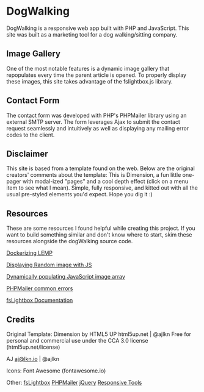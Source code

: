 # DogWalking

DogWalking is a responsive web app built with PHP and JavaScript. This site was built as a marketing tool for a dog walking/sitting company.

## Image Gallery

One of the most notable features is a dynamic image gallery that repopulates every time the parent article is opened. To properly display these images, this site takes advantage of the fslightbox.js library.

## Contact Form

The contact form was developed with PHP's PHPMailer library using an external SMTP server. The form leverages Ajax to submit the contact request seamlessly and intuitively as well as displaying any mailing error codes to the client.

## Disclaimer

This site is based from a template found on the web. Below are the original creators' comments about the template:
    This is Dimension, a fun little one-pager with modal-ized "pages"
    and a cool depth effect (click on a menu item to see what I mean). Simple, fully
    responsive, and kitted out with all the usual pre-styled elements you'd expect.
    Hope you dig it :)

## Resources

These are some resources I found helpful while creating this project. If you want to build something similar and don't know where to start, skim these resources alongside the dogWalking source code.

[Dockerizing LEMP](https://tech.osteel.me/posts/docker-for-local-web-development-part-1-a-basic-lemp-stack)

[Displaying Random image with JS](https://www.peachpit.com/articles/article.aspx?p=2239154&seqNum=10)

[Dynamically populating JavaScript image array](http://javascriptkit.com/javatutors/externalphp2.shtml)

[PHPMailer common errors](https://netcorecloud.com/tutorials/phpmailer-smtp-error-could-not-connect-to-smtp-host/)

[fsLightbox Documentation](https://fslightbox.com/javascript/documentation)

## Credits

Original Template:
    Dimension by HTML5 UP
    html5up.net | @ajlkn
    Free for personal and commercial use under the CCA 3.0 license (html5up.net/license)

AJ
    aj@lkn.io | @ajlkn

Icons:
    Font Awesome (fontawesome.io)

Other:
    [fsLightbox](https://fslightbox.com)
    [PHPMailer](https://github.com/PHPMailer/PHPMailer)
    [jQuery](https://jquery.com)
    [Responsive Tools](https://github.com/ajlkn/responsive-tools)